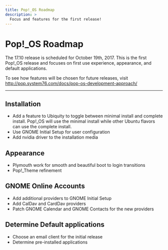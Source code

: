 ```yaml
---
title: Pop!_OS Roadmap
description: >
  Focus and features for the first release!
---
```

# Pop\!\_OS Roadmap

The 17.10 release is scheduled for October 19th, 2017. This is the first Pop\!\_OS release and focuses on first use experience, appearance, and default applications.

To see how features will be chosen for future releases, visit http://pop.system76.com/docs/pop-os-development-approach/

---

## Installation

* Add a feature to Ubiquity to toggle between minimal install and complete install. Pop\!\_OS will use the minimal install while other Ubuntu flavors can use the complete install.
* Use GNOME Initial Setup for user configuration
* Add nvidia driver to the installation media

## Appearance

* Plymouth work for smooth and beautiful boot to login transitions
* Pop\!\_Theme refinement

## GNOME Online Accounts

* Add additional providers to GNOME Initial Setup
* Add CalDav and CardDav providers
* Patch GNOME Calendar and GNOME Contacts for the new providers

## Determine Default applications

* Choose an email client for the initial release
* Determine pre-installed applications
